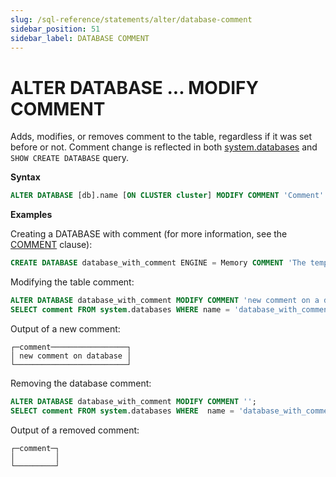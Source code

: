 ```yaml
---
slug: /sql-reference/statements/alter/database-comment
sidebar_position: 51
sidebar_label: DATABASE COMMENT
---
```


# ALTER DATABASE ... MODIFY COMMENT

Adds, modifies, or removes comment to the table, regardless if it was set before or not. Comment change is reflected in both [system.databases](../../operations/system-tables/databases.md) and `SHOW CREATE DATABASE` query.

**Syntax**

``` sql
ALTER DATABASE [db].name [ON CLUSTER cluster] MODIFY COMMENT 'Comment'
```

**Examples**

Creating a DATABASE with comment (for more information, see the [COMMENT](/sql-reference/statements/create/table#comment-clause) clause):

``` sql
CREATE DATABASE database_with_comment ENGINE = Memory COMMENT 'The temporary database';
```

Modifying the table comment:

``` sql
ALTER DATABASE database_with_comment MODIFY COMMENT 'new comment on a database';
SELECT comment FROM system.databases WHERE name = 'database_with_comment';
```

Output of a new comment:

```text
┌─comment─────────────────┐
│ new comment on database │
└─────────────────────────┘
```

Removing the database comment:

``` sql
ALTER DATABASE database_with_comment MODIFY COMMENT '';
SELECT comment FROM system.databases WHERE  name = 'database_with_comment';
```

Output of a removed comment:

```text
┌─comment─┐
│         │
└─────────┘
```